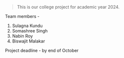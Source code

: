 > This is our college project for academic year 2024.

Team members -

1. Sulagna Kundu
2. Somashree Singh
3. Nabin Roy
4. Biswajit Malakar

Project deadline - by end of October